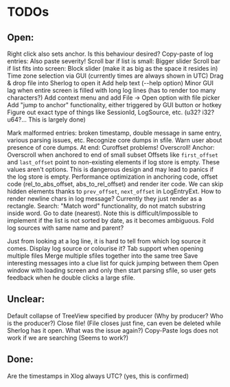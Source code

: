 # TODOs

## Open:
Right click also sets anchor. Is this behaviour desired?
Copy-paste of log entries: Also paste severity!
Scroll bar if list is small: Bigger slider
Scroll bar if list fits into screen: Block slider (make it as big as the space it resides in)
Time zone selection via GUI (currently times are always shown in UTC)
Drag & drop file into Sherlog to open it
Add help text (--help option)
Minor GUI lag when entire screen is filled with long log lines (has to render too many characters?)
Add context menu and add File -> Open option with file picker
Add "jump to anchor" functionality, either triggered by GUI button or hotkey
Figure out exact type of things like SessionId, LogSource, etc. (u32? i32? u64?... This is largely done)

Mark malformed entries: broken timestamp, double message in same entry, various parsing issues, etc.
Recognize core dumps in sfile. Warn user about presence of core dumps.
At end: Curoffset problems! Overscroll!
Anchor: Overscroll when anchored to end of small subset
Offsets like `first_offset` and `last_offset` point to non-existing elements if log store is empty. These values aren't options. This is dangerous design and may lead to panics if the log store is empty.
Performance optimization in anchoring code, offset code (rel_to_abs_offset, abs_to_rel_offset) and render iter code. We can skip hidden elements thanks to `prev_offset`, `next_offset` in LogEntryExt.
How to render newline chars in log message? Currently they just render as a rectangle.
Search: "Match word" functionality, do not match substring inside word.
Go to date (nearest). Note this is difficult/impossible to implement if the list is not sorted by date, as it becomes ambiguous.
Fold log sources with same name and parent?

Just from looking at a log line, it is hard to tell from which log source it comes. Display log source or colourise it?
Tab support when opening multiple files
Merge multiple sfiles together into the same tree
Save interesting messages into a clue list for quick jumping between them
Open window with loading screen and only then start parsing sfile, so user gets feedback when he double clicks a large sfile.


## Unclear:
Default collapse of TreeView specified by producer (Why by producer? Who is the producer?)
Close file! (File closes just fine, can even be deleted while Sherlog has it open. What was the issue again?)
Copy-Paste logs does not work if we are searching (Seems to work?)

## Done:

Are the timestamps in Xlog always UTC? (yes, this is confirmed)
